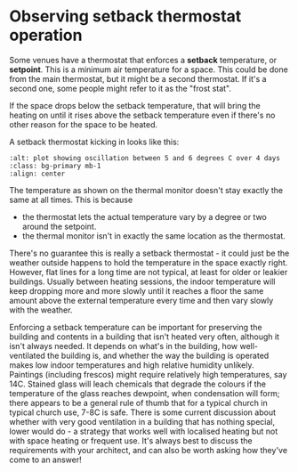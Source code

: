 # Observing setback thermostat operation

Some venues have a thermostat that enforces a **setback** temperature, or **setpoint**.  This is a minimum air temperature for a space.  This could be done from the main thermostat, but it might be a second thermostat.  If it's a second one, some people might refer to it as the "frost stat".  

If the space drops below the setback temperature, that will bring the heating on until it rises above the setback temperature even if there's no other reason for the space to be heated.

A setback thermostat kicking in looks like this:


```{image} ../images/plot-screenshots/setback.png
:alt: plot showing oscillation between 5 and 6 degrees C over 4 days
:class: bg-primary mb-1
:align: center
```

The temperature as shown on the thermal monitor doesn't stay exactly the same at all times.  This is because

- the thermostat lets the actual temperature vary by a degree or two around the setpoint.
- the thermal monitor isn't in exactly the same location as the thermostat.  

There's no guarantee this is really a setback thermostat - it could just be the weather outside happens to hold the temperature in the space exactly right.  However, flat lines for a long time are not typical, at least for older or leakier buildings. Usually between heating sessions, the indoor temperature will keep dropping more and more slowly until it reaches a floor the same amount above the external temperature every time and then vary slowly with the weather.


Enforcing a setback temperature can be important for preserving the building and contents in a building that isn't heated very often, although it isn't always needed.  It depends on what's in the building, how well-ventilated the building is, and whether the way the building is operated makes low indoor temperatures and high relative humidity unlikely.  Paintings (including frescos) might require relatively high temperatures, say 14C.  Stained glass will leach chemicals that degrade the colours if the temperature of the glass reaches dewpoint, when condensation will form; there appears to be a general rule of thumb that for a typical church in typical church use, 7-8C is safe.  There is some current discussion about whether with very good ventilation in a building that has nothing special, lower would do - a strategy that works well with localised heating but not with space heating or frequent use.  It's always best to discuss the requirements with your architect, and can also be worth asking how they've come to an answer!





